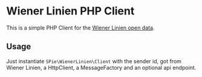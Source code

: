 # Wiener Linien PHP Client

This is a simple PHP Client for the [Wiener Linien open data](https://www.data.gv.at/katalog/dataset/add66f20-d033-4eee-b9a0-47019828e698).

## Usage

Just instantiate `SPie\WienerLinien\Client` with the sender id, got from Wiener Linien, a HttpClient, a MessageFactory and an optional api endpoint.
